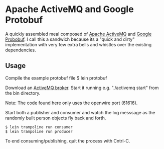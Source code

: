 # Apache ActiveMQ and Google Protobuf 

A quickly assembled meal composed of
[Apache ActiveMQ](http://activemq.apache.org/download.html) and [Google
Probobuf](https://code.google.com/p/protobuf/).  I call this a
sandwich because its a "quick and dirty" implementation with very few
extra bells and whistles over the existing dependencies.

## Usage

Compile the example protobuf file
    $ lein protobuf

Download an
[ActiveMQ broker](http://activemq.apache.org/download.html).  Start it
running e.g. "./activemq start" from the bin directory.

Note: The code found here only uses the openwire port (61616).

Start both a publisher and consumer and watch the log messsage as the
randomly built person objects fly back and forth.

	$ lein trampoline run consumer
	$ lein trampoline run producer

To end consuming/publishing, quit the process with Cntrl-C.
